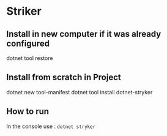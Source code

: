 # Striker
## Install in new computer if it was already configured
dotnet tool restore

## Install from scratch in Project
dotnet new tool-manifest
dotnet tool install dotnet-stryker

## How to run 

In the console use : ```dotnet stryker```